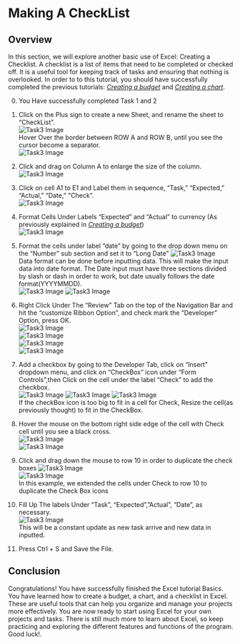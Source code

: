# Making A CheckList

## Overview

In this section, we will explore another basic use of Excel: Creating a Checklist. A checklist is a list of items that need to be completed or checked off. It is a useful tool for keeping track of tasks and ensuring that nothing is overlooked. In order to to this tutorial, you should have successfully completed the previous tutorials: [_Creating a budget_](Task1.md) and [_Creating a chart_](Task2.md).

0. You Have successfully completed Task 1 and 2  

1. Click on the Plus sign to create a new Sheet, and rename the sheet to “CheckList”.  
![Task3 Image](Assets/Task3/Task3_1.png)  
Hover Over the border between ROW A and ROW B, until you see the cursor become a separator.  
![Task3 Image](Assets/Task3/Task3_1Help.png)  

3.  Click and drag on Column A to enlarge the size of the column.  
![Task3 Image](Assets/Task3/Task3_2.png)    


4.  Click on cell A1  to E1 and Label them in sequence, “Task,” “Expected,” “Actual,” “Date,” "Check”.  
![Task3 Image](Assets/Task3/Task3_3.png)  


5.  Format Cells Under Labels “Expected” and “Actual” to currency (As previously explained in [_Creating a budget_](Task1.md))  
![Task3 Image](Assets/Task3/Task3_4.png)  


6.  Format the cells under label “date” by going to the drop down menu on the “Number” sub section and set it to “Long Date” 
![Task3 Image](Assets/Task3/Task3_5.png)  
 Data format can be done before inputting data. This will make the input data into date format. The Date input must have three sections divided by slash or dash in order to work, but date usually follows the date format(YYYYMMDD).  
![Task3 Image](Assets/Task3/Task3_5B.png)
![Task3 Image](Assets/Task3/Task3_5C.png)

7.  Right Click Under The “Review” Tab on the top of the Navigation Bar and hit the “customize Ribbon Option”, and check mark the “Developer” Option, press OK.    
![Task3 Image](Assets/Task3/Task3_6.png)  
![Task3 Image](Assets/Task3/Task3_6B.png)  
![Task3 Image](Assets/Task3/Task3_6C.png)  
![Task3 Image](Assets/Task3/Task3_6D.png)   

7.  Add a checkbox by going to the Developer Tab, click on “Insert” dropdown menu, and  click on “CheckBox” icon under “Form Controls”,then Click on the cell under the label “Check” to add the checkbox.  
![Task3 Image](Assets/Task3/Task3_7.png)
![Task3 Image](Assets/Task3/Task3_7B.png)
![Task3 Image](Assets/Task3/Task3_8.png)   
If the checkBox icon is too big to fit in a cell for Check, Resize the cell(as previously thought) to fit in the CheckBox.

8.  Hover the mouse on the bottom right side edge of the cell with Check cell until you see a black cross.   
![Task3 Image](Assets/Task3/Task3_9Help.jpg)   
![Task3 Image](Assets/Task3/Task3_8B.png)  


9.   Click and drag down the mouse to row 10 in order to duplicate the check boxes 
![Task3 Image](Assets/Task3/Task3_9.png)  
![Task3 Image](Assets/Task3/Task3_9B.png)   
In this example, we extended the cells under Check to row 10 to duplicate the Check Box icons  

10. Fill Up The labels Under “Task”, “Expected”,”Actual”, “Date”, as necessary.  
![Task3 Image](Assets/Task3/Task3_10.png)  
This will be a constant update as new task arrive and new data in inputted.  

11. Press Ctrl + S and Save the File.


## Conclusion

Congratulations! You have successfully finished the Excel tutorial Basics. You have learned how to create a budget, a chart, and a checklist in Excel. These are useful tools that can help you organize and manage your projects more effectively. You are now ready to start using Excel for your own projects and tasks. There is still much more to learn about Excel, so keep practicing and exploring the different features and functions of the program. Good luck!.  